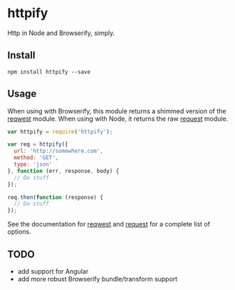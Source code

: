 # httpify

Http in Node and Browserify, simply.
 
## Install
 
```
npm install httpify --save
```
 
## Usage

When using with Browserify, this module returns a shimmed version of the [reqwest](https://www.npmjs.org/package/reqwest) module. When using with Node, it returns the raw [request](https://www.npmjs.org/package/request) module.

```js
var httpify = require('httpify');

var req = httpify({
  url: 'http://somewhere.com',
  method: 'GET',
  type: 'json'
}, function (err, response, body) {
  // Do stuff
});

req.then(function (response) {
  // Do stuff
});
```

See the documentation for [reqwest](https://www.npmjs.org/package/reqwest) and [request](https://www.npmjs.org/package/request) for a complete list of options.

## TODO

* add support for Angular
* add more robust Browserify bundle/transform support